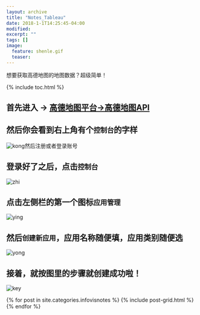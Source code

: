 ```yaml
---
layout: archive
title: "Notes_Tableau"
date: 2018-1-1T14:25:45-04:00
modified:
excerpt: ""
tags: []
image: 
  feature: shenle.gif
  teaser:
---
```


想要获取高德地图的地图数据？超级简单！

{% include toc.html %}

## 首先进入 → <a href="http://lbs.amap.com/?:display_count=yes" target="_blank">高德地图平台→高德地图API</a>

## 然后你会看到右上角有个`控制台`的字样

![kong](https://image.ipaiban.com/upload-ueditor-image-20180106-1515187004903005840.png)然后注册或者登录账号


## 登录好了之后，点击`控制台`

![zhi](https://image.ipaiban.com/upload-ueditor-image-20180106-1515186913294017233.png)


## 点击左侧栏的第一个图标`应用管理`

![ying](https://image.ipaiban.com/upload-ueditor-image-20180106-1515187316054099876.png)


## 然后`创建新应用`，应用名称随便填，应用类别随便选

![yong](https://image.ipaiban.com/upload-ueditor-image-20180106-1515187463763041004.png)


## 接着，就按图里的步骤就创建成功啦！

![key](https://image.ipaiban.com/upload-ueditor-image-20180106-1515187899696093155.png)

<div class="tiles">
{% for post in site.categories.infovisnotes %}
  {% include post-grid.html %}
{% endfor %}
</div><!-- /.tiles 把所有categories 有 infovisnotes 的列出来-->
